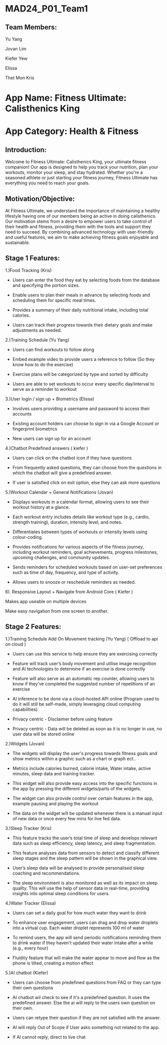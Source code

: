 # MAD24_P01_Team1

## Team Members:

Yu Yang

Jovan Lim

Kiefer Yew

Elissa

Thet Mon Kris

# App Name: Fitness Ultimate: Calisthenics King

# App Category: Health & Fitness

## Introduction:

Welcome to Fitness Ultimate: Calisthenics King, your ultimate fitness companion! Our app is designed to help you track your nutrition, plan your workouts, monitor your sleep, and stay hydrated. Whether you're a seasoned athlete or just starting your fitness journey, Fitness Ultimate has everything you need to reach your goals.

## Motivation/Objective:

At Fitness Ultimate, we understand the importance of maintaining a healthy lifestyle having one of our members being an active in doing calisthenics. Our motivation stems from a desire to empower users to take control of their health and fitness, providing them with the tools and support they need to succeed. By combining advanced technology with user-friendly and useful features, we aim to make achieving fitness goals enjoyable and sustainable.

## Stage 1 Features: 

1.)Food Tracking (Kris)

- Users can enter the food they eat by selecting foods from the database and specifying the portion sizes.

- Enable users to plan their meals in advance by selecting foods and scheduling them for specific meal times.

- Provides a summary of their daily nutritional intake, including total calories. 

- Users can track their progress towards their dietary goals and make adjustments as needed.

2.)Training Schedule (Yu Yang) 

- Users can find workouts to follow along

- Embed example video to provide users a reference to follow (So they know how to do the exercise)

- Exercise plans will be categorized by type and sorted by difficulty

- Users are able to set workouts to occur every specific day/interval to serve as a reminder to workout

3.)User login / sign up + Biometrics (Elissa)

- Involves users providing a username and password to access their accounts

- Existing account holders can choose to sign in via a Google Account or fingerprint biometrics

- New users can sign up for an account 

4.)Chatbot Predefined answers ( kiefer )

- Users can click on the chatbot icon if they have questions

- From frequently asked questions, they can choose from the questions in which the chatbot will give a predefined answer.

- If user is satisfied click on exit option, else they can ask more questions

5.)Workout Calendar + General Notifications (Jovan)

- Displays workouts in a calendar format, allowing users to see their workout history at a glance.

- Each workout entry includes details like workout type (e.g., cardio, strength training), duration, intensity level, and notes.

- Differentiates between types of workouts or intensity levels using colour-coding.

- Provides notifications for various aspects of the fitness journey, including workout reminders, goal achievements, progress milestones, upcoming challenges, and community updates.

- Sends reminders for scheduled workouts based on user-set preferences such as time of day, frequency, and type of activity.

- Allows users to snooze or reschedule reminders as needed.

6). Responsive Layout  + Navigate from Android Core ( Kiefer )

Makes app useable on multiple devices

Make easy navigation from one screen to another.

## Stage 2 Features: 

1.)Training Schedule Add On Movement tracking (Yu Yang) ( Offload to api on cloud )

- Users can use this service to help ensure they are exercising correctly

- Feature will track user’s body movement and utilise image recognition and AI technologies to determine if an exercise is done correctly

- Feature will also serve as an automatic rep counter, allowing users to know if they’ve completed the suggested number of repetitions of an exercise

- AI inference to be done via a cloud-hosted API online (Program used to do it will still be self-made, simply leveraging cloud computing capabilities)

- Privacy centric - Disclaimer before using feature

- Privacy centric - Data will be deleted as soon as it is no longer in use, no user data will be stored online

2.)Widgets (Jovan)

- The widgets will display the user's progress towards fitness goals and show metrics within a graphic such as a chart or graph ect..

- Metrics include calories burned, calorie intake, Water intake, active minutes, sleep data and training tracker.

- This widget will also provide easy access into the specific functions in the app by pressing the different widgets/parts of the widgets.

- The widget can also provide control over certain features in the app, example pausing and playing the workout

- The data on the widget will be updated whenever there is a manual input of new data or once every few mins for live fed data.

3.)Sleep Tracker (Kris)

- This feature tracks the user’s total time of sleep and develops relevant data such as sleep efficiency, sleep latency, and sleep fragmentation. 

- This feature analyses data from sensors to detect and classify different sleep stages and the sleep pattern will be shown in the graphical view.

- User’s sleep data will be analysed to provide personalised sleep coaching and recommendations.

- The sleep environment is also monitored as well as its impact on sleep quality. This will use the help of sensor data in real-time, providing insights into optimal sleep conditions for users. 

4.)Water Tracker (Elissa)

- Users can set a daily goal for how much water they want to drink

- To enhance user engagement, users can drag and drop water droplets into a virtual cup. Each water droplet represents 100 ml of water

- To remind users, the app will send periodic notifications reminding them to drink water if they haven't updated their water intake after a while (e.g., every hour)

- Fluidity feature that will make the water appear to move and flow as the phone is tilted, creating a motion effect

5.)AI chatbot (Kiefer)

- Users can choose from predefined questions from FAQ or they can type their own questions

- AI chatbot wil check to see if it's a predefined question. It uses the predefined answer. Else the ai will reply to the users own question on their own.

- Users can retype their question if they are not satisfied with the answer.

- AI will reply Out of Scope if User asks something not related to the app.

- If AI cannot reply, direct to live chat
